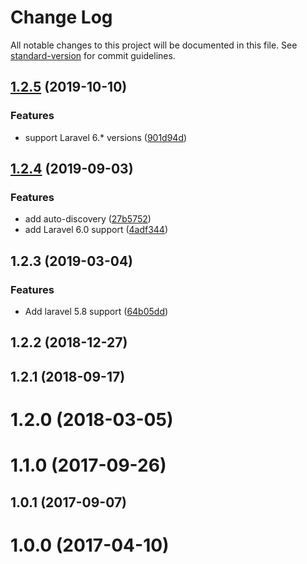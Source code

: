 # Change Log

All notable changes to this project will be documented in this file. See [standard-version](https://github.com/conventional-changelog/standard-version) for commit guidelines.

<a name="1.2.5"></a>
## [1.2.5](https://github.com/tequilarapido/javascript-blade/compare/v1.2.4...v1.2.5) (2019-10-10)


### Features

* support Laravel 6.* versions ([901d94d](https://github.com/tequilarapido/javascript-blade/commit/901d94d))



<a name="1.2.4"></a>
## [1.2.4](https://github.com/tequilarapido/javascript-blade/compare/v1.2.3...v1.2.4) (2019-09-03)


### Features

* add auto-discovery ([27b5752](https://github.com/tequilarapido/javascript-blade/commit/27b5752))
* add Laravel 6.0 support ([4adf344](https://github.com/tequilarapido/javascript-blade/commit/4adf344))



<a name="1.2.3"></a>
## 1.2.3 (2019-03-04)


### Features

* Add laravel 5.8 support ([64b05dd](https://github.com/tequilarapido/javascript-blade/commit/64b05dd))



<a name="1.2.2"></a>
## 1.2.2 (2018-12-27)



<a name="1.2.1"></a>
## 1.2.1 (2018-09-17)



<a name="1.2.0"></a>
# 1.2.0 (2018-03-05)



<a name="1.1.0"></a>
# 1.1.0 (2017-09-26)



<a name="1.0.1"></a>
## 1.0.1 (2017-09-07)



<a name="1.0.0"></a>
# 1.0.0 (2017-04-10)
